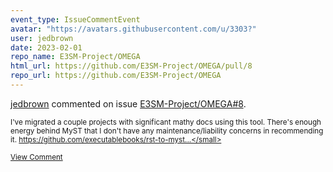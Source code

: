 ```yaml
---
event_type: IssueCommentEvent
avatar: "https://avatars.githubusercontent.com/u/3303?"
user: jedbrown
date: 2023-02-01
repo_name: E3SM-Project/OMEGA
html_url: https://github.com/E3SM-Project/OMEGA/pull/8
repo_url: https://github.com/E3SM-Project/OMEGA
---
```


<a href='https://github.com/jedbrown' target='_blank'>jedbrown</a> commented on issue <a href='https://github.com/E3SM-Project/OMEGA/pull/8' target='_blank'>E3SM-Project/OMEGA#8</a>.

<small>I've migrated a couple projects with significant mathy docs using this tool. There's enough energy behind MyST that I don't have any maintenance/liability concerns in recommending it.  https://github.com/executablebooks/rst-to-myst...</small>

<a href='https://github.com/E3SM-Project/OMEGA/pull/8' target='_blank'>View Comment</a>